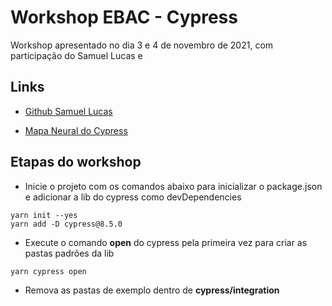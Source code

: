 # Workshop EBAC - Cypress

Workshop apresentado no dia 3 e 4 de novembro de 2021, com participação do Samuel Lucas e

## Links

- [Github Samuel Lucas](https://github.com/samlucax)

- [Mapa Neural do Cypress](https://github.com/samlucax/cypress-essencial-mindmap)

## Etapas do workshop

- Inicie o projeto com os comandos abaixo para inicializar o package.json e adicionar a lib do cypress como devDependencies

```
yarn init --yes
yarn add -D cypress@8.5.0
```

- Execute o comando **open** do cypress pela primeira vez para criar as pastas padrões da lib

```
yarn cypress open
```

- Remova as pastas de exemplo dentro de **cypress/integration**
